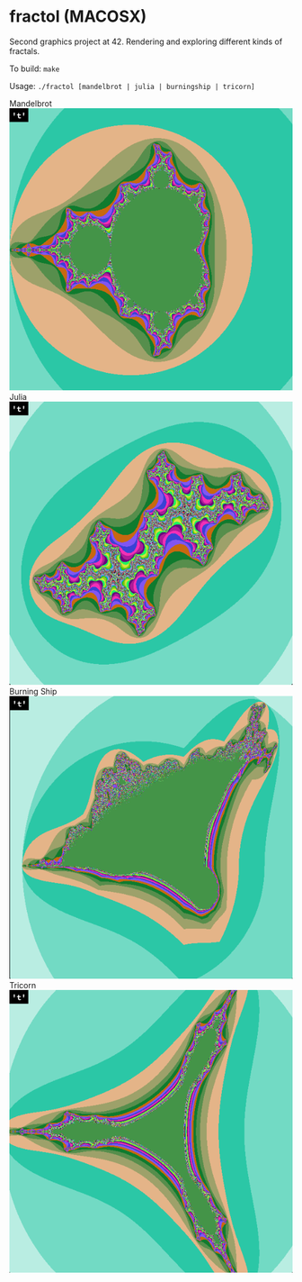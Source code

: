 # fractol (MACOSX)
Second graphics project at 42. Rendering and exploring different kinds of fractals.

To build: ```make```

Usage: ```./fractol [mandelbrot | julia | burningship | tricorn]```

Mandelbrot
![alt text](screenshots/mandelbrot.png)
Julia
![alt text](screenshots/julia.png)
Burning Ship
![alt text](screenshots/burningship.png)
Tricorn
![alt text](screenshots/tricorn.png)
